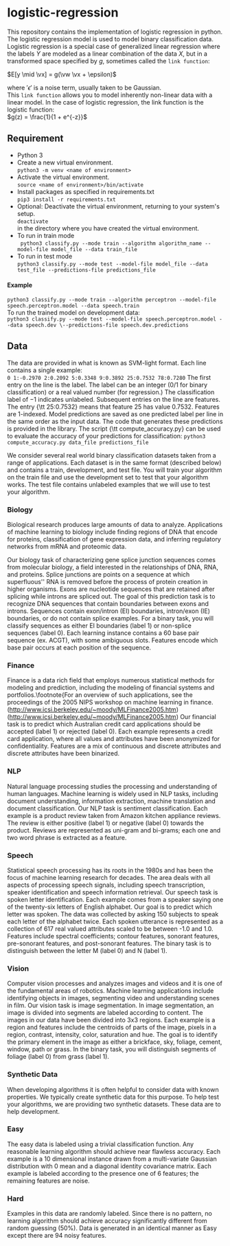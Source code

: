# logistic-regression
This repository contains the implementation of logistic regression in python.  
The logistic regression model is used to model binary classification data.
Logistic regression is a special case of generalized linear regression where the labels $Y$ are modeled as a linear combination of the data $X$, but in a transformed space specified by $g$, sometimes called the ``link function``:

$`E[y \mid \vx] = g(\vw \vx + \epsilon)`$

where $'\epsilon'$ is a noise term, usually taken to be Gaussian.  
This ``link function`` allows you to model inherently non-linear data with a linear model. In the case of logistic regression, the link function is the logistic function:  
$`g(z) = \frac{1}{1 + e^{-z}}`$

## Requirement
* Python 3  
* Create a new virtual environment.  
```python3 -m venv <name of environment>```
* Activate the virtual environment.  
```source <name of environment>/bin/activate```
* Install packages as specified in requirements.txt  
```pip3 install -r requirements.txt```  
* Optional: Deactivate the virtual environment, returning to your system's setup.  
```deactivate```  
in the directory where you have created the virtual environment.
* To run in train mode  
```	python3 classify.py --mode train --algorithm algorithm_name --model-file model_file --data train_file```
* To run in test mode  
```python3 classify.py --mode test --model-file model_file --data test_file --predictions-file predictions_file```  

#### Example  
```python3 classify.py --mode train --algorithm perceptron --model-file speech.perceptron.model --data speech.train```  
To run the trained model on development data:  
```python3 classify.py --mode test --model-file speech.perceptron.model --data speech.dev \--predictions-file speech.dev.predictions```


## Data
The data are provided in what is known as SVM-light format. Each line contains a single example:  
```0 1:-0.2970 2:0.2092 5:0.3348 9:0.3892 25:0.7532 78:0.7280```
The first entry on the line is the label. The label can be an integer (0/1 for binary classification) or a real valued number (for regression.) The classification label of $-1$ indicates unlabeled. Subsequent entries on the line are features. The entry {\tt 25:0.7532} means that feature $25$ has value $0.7532$. Features are 1-indexed.
Model predictions are saved as one predicted label per line in the same order as the input data. The code that generates these predictions is provided in the library. The script {\tt compute\_accuracy.py} can be used to evaluate the accuracy of your predictions for classification:
```python3 compute_accuracy.py data_file predictions_file```

We consider several real world binary classification datasets taken from a range of applications. Each dataset is in the same format (described below) and contains a train, development, and test file. You will train your algorithm on the train file and use the development set to test that your algorithm works. The test file contains unlabeled examples that we will use to test your algorithm.

### Biology
Biological research produces large amounts of data to analyze. Applications of machine learning to biology include finding regions of DNA that encode for proteins, classification of gene expression data, and inferring regulatory networks from mRNA and proteomic data.
	
Our biology task of characterizing gene splice junction sequences comes from molecular biology, a field interested in the relationships of DNA, RNA, and proteins. Splice junctions are points on a sequence at which superfluous'' RNA is removed before the process of protein creation in higher organisms. Exons are nucleotide sequences that are retained after splicing while introns are spliced out. The goal of this prediction task is to recognize DNA sequences that contain boundaries between exons and introns. Sequences contain exon/intron (EI) boundaries, intron/exon (IE) boundaries, or do not contain splice examples.
For a binary task, you will classify sequences as either EI boundaries (label 1) or non-splice sequences (label 0). Each learning instance contains a 60 base pair sequence (ex. ACGT), with some ambiguous slots. Features encode which base pair occurs at each position of the sequence.

### Finance
Finance is a data rich field that employs numerous statistical methods for modeling and prediction, including the modeling of financial systems and portfolios.\footnote{For an overview of such applications, see the proceedings of the 2005 NIPS workshop on machine learning in finance. (http://www.icsi.berkeley.edu/~moody/MLFinance2005.htm) (http://www.icsi.berkeley.edu/~moody/MLFinance2005.htm)
Our financial task is to predict which Australian credit card applications should be accepted (label 1) or rejected (label 0). Each example represents a credit card application, where all values and attributes have been anonymized for confidentiality. Features are a mix of continuous and discrete attributes and discrete attributes have been binarized.
	
### NLP
Natural language processing studies the processing and understanding of human languages. Machine learning is widely used in NLP tasks, including document understanding, information extraction, machine translation and document classification.
Our NLP task is sentiment classification. Each example is a product review taken from Amazon kitchen appliance reviews. The review is either positive (label 1) or negative (label 0) towards the product. Reviews are represented as uni-gram and bi-grams; each one and two word phrase is extracted as a feature.
	
### Speech
Statistical speech processing has its roots in the 1980s and has been the focus of machine learning research for decades. The area deals with all aspects of processing speech signals, including speech transcription, speaker identification and speech information retrieval.
Our speech task is spoken letter identification. Each example comes from a speaker saying one of the twenty-six letters of English alphabet. Our goal is to predict which letter was spoken. The data was collected by asking 150 subjects to speak each letter of the alphabet twice.
Each spoken utterance is represented as a collection of 617 real valued attributes scaled to be between -1.0 and 1.0. Features include spectral coefficients; contour features, sonorant features, pre-sonorant features, and post-sonorant features. The binary task is to distinguish between the letter M (label 0) and N (label 1).
	
### Vision
Computer vision processes and analyzes images and videos and it is one of the fundamental areas of robotics. Machine learning applications include identifying objects in images, segmenting video and understanding scenes in film.
Our vision task is image segmentation. In image segmentation, an image is divided into segments are labeled according to content. The images in our data have been divided into 3x3 regions. Each example is a region and features include the centroids of parts of the image, pixels in a region, contrast, intensity, color, saturation and hue. The goal is to identify the primary element in the image as either a brickface, sky, foliage, cement, window, path or grass. In the binary task, you will distinguish segments of foliage (label 0) from grass (label 1).
	
### Synthetic Data
When developing algorithms it is often helpful to consider data with known properties. We typically create synthetic data for this purpose. To help test your algorithms, we are providing two synthetic datasets. These data are to help development.
	
### Easy
The easy data is labeled using a trivial classification function. Any reasonable learning algorithm should achieve near flawless accuracy. Each example is a 10 dimensional instance drawn from a multi-variate Gaussian distribution with 0 mean and a diagonal identity covariance matrix. Each example is labeled according to the presence one of 6 features; the remaining features are noise.
	
### Hard
Examples in this data are randomly labeled. Since there is no pattern, no learning algorithm should achieve accuracy significantly different from random guessing (50\%). Data is generated in an identical manner as Easy except there are 94 noisy features.
